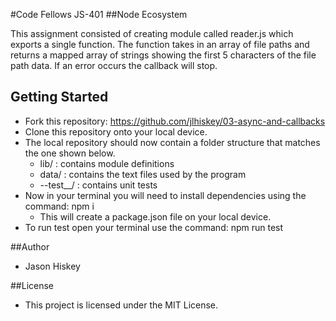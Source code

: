 #Code Fellows JS-401
##Node Ecosystem

This assignment consisted of creating module called reader.js which exports a single function. The function takes in an array of file paths and returns a mapped array of strings showing the first 5 characters of the file path data. If an error occurs the callback will stop.

## Getting Started
- Fork this repository: https://github.com/jlhiskey/03-async-and-callbacks
- Clone this repository onto your local device.
- The local repository should now contain a folder structure that matches the one shown below.
    - lib/ : contains module definitions
    - data/ : contains the text files used by the program
    - --test__/ : contains unit tests
 - Now in your terminal you will need to install dependencies using 
the command:  npm i 
    - This will create a package.json file on your local device.
- To run test open your terminal use the command: npm run test

##Author 
- Jason Hiskey

##License 
- This project is licensed under the MIT License.

